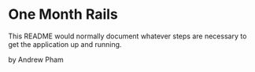 # One Month Rails

This README would normally document whatever steps are necessary to get the
application up and running.

by Andrew Pham